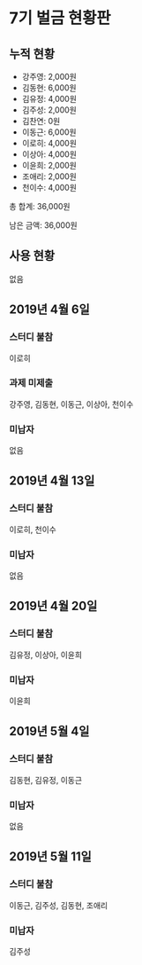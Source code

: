 # 7기 벌금 현황판

## 누적 현황

- 강주영: 2,000원
- 김동현: 6,000원
- 김유정: 4,000원
- 김주성: 2,000원
- 김찬연: 0원
- 이동근: 6,000원
- 이로히: 4,000원
- 이상아: 4,000원
- 이윤희: 2,000원
- 조애리: 2,000원
- 천이수: 4,000원

총 합계: 36,000원

남은 금액: 36,000원

## 사용 현황

없음

## 2019년 4월 6일

### 스터디 불참

이로히

### 과제 미제출

강주영, 김동현, 이동근, 이상아, 천이수

### 미납자

없음

## 2019년 4월 13일

### 스터디 불참

이로히, 천이수

### 미납자

없음

## 2019년 4월 20일

### 스터디 불참

김유정, 이상아, 이윤희

### 미납자

이윤희

## 2019년 5월 4일

### 스터디 불참

김동현, 김유정, 이동근

### 미납자

없음

## 2019년 5월 11일

### 스터디 불참

이동근, 김주성, 김동현, 조애리

### 미납자

김주성
